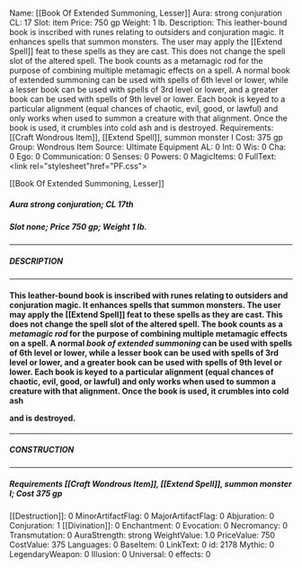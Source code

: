 Name: [[Book Of Extended Summoning, Lesser]]
Aura: strong conjuration
CL: 17
Slot: item
Price: 750 gp
Weight: 1 lb.
Description: This leather-bound book is inscribed with runes relating to outsiders and conjuration magic. It enhances spells that summon monsters. The user may apply the [[Extend Spell]] feat to these spells as they are cast. This does not change the spell slot of the altered spell. The book counts as a metamagic rod for the purpose of combining multiple metamagic effects on a spell. A normal book of extended summoning can be used with spells of 6th level or lower, while a lesser book can be used with spells of 3rd level or lower, and a greater book can be used with spells of 9th level or lower. Each book is keyed to a particular alignment (equal chances of chaotic, evil, good, or lawful) and only works when used to summon a creature with that alignment. Once the book is used, it crumbles into cold ash and is destroyed.
Requirements: [[Craft Wondrous Item]], [[Extend Spell]], summon monster I
Cost: 375 gp
Group: Wondrous Item
Source: Ultimate Equipment
AL: 0
Int: 0
Wis: 0
Cha: 0
Ego: 0
Communication: 0
Senses: 0
Powers: 0
MagicItems: 0
FullText: <link rel="stylesheet"href="PF.css"><div class="heading"><p class="alignleft">[[Book Of Extended Summoning, Lesser]]</p><div style="clear: both;"></div></div><div><h5><b>Aura </b>strong conjuration; <b>CL </b>17th</h5><h5><b>Slot </b>none; <b>Price </b>750 gp; <b>Weight </b>1 lb.</h5></div><hr/><div><h5><b>DESCRIPTION</b></h5></div><hr/><div><h4><p>This leather-bound book is inscribed with runes relating to outsiders and conjuration magic. It enhances spells that summon monsters. The user may apply the [[Extend Spell]] feat to these spells as they are cast. This does not change the spell slot of the altered spell. The book counts as a <i>metamagic rod</i> for the purpose of combining multiple metamagic effects on a spell. A normal <i>book of extended summoning</i> can be used with spells of 6th level or lower, while a lesser book can be used with spells of 3rd level or lower, and a greater book can be used with spells of 9th level or lower. Each book is keyed to a particular alignment (equal chances of chaotic, evil, good, or lawful) and only works when used to summon a creature with that alignment. Once the book is used, it crumbles into cold ash </p><p>and is destroyed.</p></h4></div><hr/><div><h5><b>CONSTRUCTION</b></h5></div><hr/><div><h5><b>Requirements </b>[[Craft Wondrous Item]], [[Extend Spell]], <i>summon monster I</i>; <b>Cost </b>375 gp</h5></div>
[[Destruction]]: 0
MinorArtifactFlag: 0
MajorArtifactFlag: 0
Abjuration: 0
Conjuration: 1
[[Divination]]: 0
Enchantment: 0
Evocation: 0
Necromancy: 0
Transmutation: 0
AuraStrength: strong
WeightValue: 1.0
PriceValue: 750
CostValue: 375
Languages: 0
BaseItem: 0
LinkText: 0
id: 2178
Mythic: 0
LegendaryWeapon: 0
Illusion: 0
Universal: 0
effects: 0
